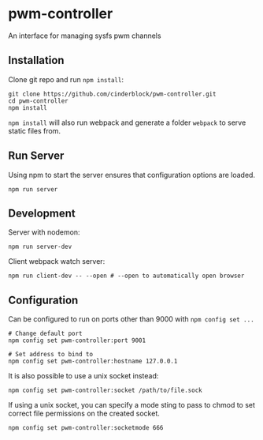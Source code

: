 # pwm-controller
An interface for managing sysfs pwm channels

## Installation

Clone git repo and run `npm install`:

```
git clone https://github.com/cinderblock/pwm-controller.git
cd pwm-controller
npm install
```

`npm install` will also run webpack and generate a folder `webpack` to serve static files from.

## Run Server

Using npm to start the server ensures that configuration options are loaded.

```
npm run server
```

## Development

Server with nodemon:
```
npm run server-dev
```

Client webpack watch server:
```
npm run client-dev -- --open # --open to automatically open browser
```

## Configuration

Can be configured to run on ports other than 9000 with `npm config set ...`

```
# Change default port
npm config set pwm-controller:port 9001

# Set address to bind to
npm config set pwm-controller:hostname 127.0.0.1
```

It is also possible to use a unix socket instead:
```
npm config set pwm-controller:socket /path/to/file.sock
```

If using a unix socket, you can specify a mode sting to pass to chmod to set correct file permissions on the created socket.

```
npm config set pwm-controller:socketmode 666
```
